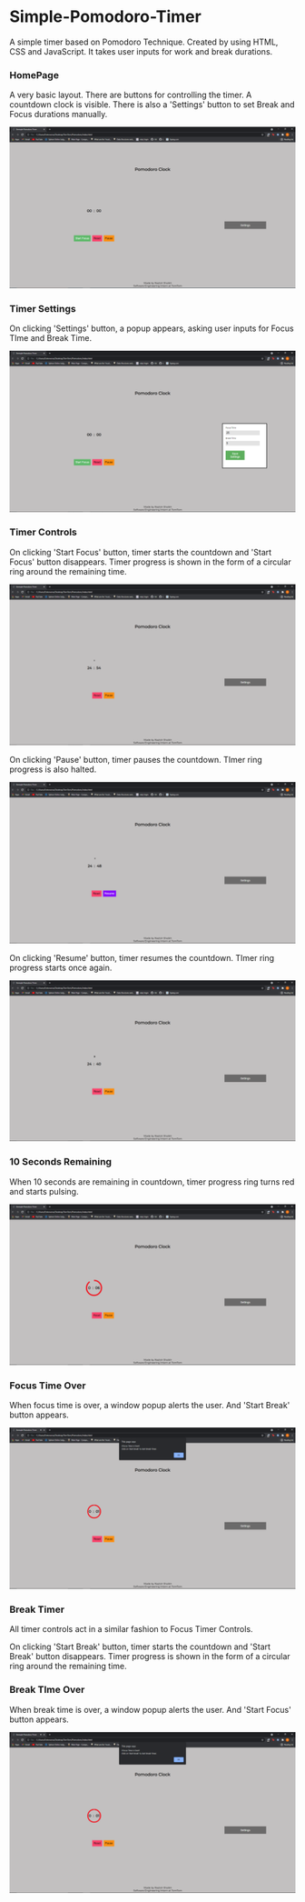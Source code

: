 # Simple-Pomodoro-Timer
A simple timer based on Pomodoro Technique. Created by using HTML, CSS and JavaScript. It takes user inputs for work and break durations.


### HomePage
A very basic layout. There are buttons for controlling the timer. A countdown clock is visible. There is also a 'Settings' button to set Break and Focus durations manually.

![Alt text](/SS/home.png?raw=true)


### Timer Settings
On clicking 'Settings' button, a popup appears, asking user inputs for Focus TIme and Break Time.

![Alt-text](/SS/settings_popup.png?raw=true)


### Timer Controls
On clicking 'Start Focus' button, timer starts the countdown and 'Start Focus' button disappears. Timer progress is shown in the form of a circular ring around the remaining time.

![Alt-text](/SS/focus_start.png?raw=true)


On clicking 'Pause' button, timer pauses the countdown. TImer ring progress is also halted.

![Alt-text](/SS/focus_paused.png?raw=true)


On clicking 'Resume' button, timer resumes the countdown. TImer ring progress starts once again.

![Alt-text](/SS/focus_resumed.png?raw=true)


### 10 Seconds Remaining

When 10 seconds are remaining in countdown, timer progress ring turns red and starts pulsing.

![Alt-text](/SS/red_zone.png?raw=true)


### Focus Time Over

When focus time is over, a window popup alerts the user. And 'Start Break' button appears.

![Alt-text](/SS/focus_ended.png?raw=true)


### Break Timer

All timer controls act in a similar fashion to Focus Timer Controls.

On clicking 'Start Break' button, timer starts the countdown and 'Start Break' button disappears. Timer progress is shown in the form of a circular ring around the remaining time.

### Break TIme Over

When break time is over, a window popup alerts the user. And 'Start Focus' button appears.

![Alt-text](/SS/focus_ended.png?raw=true)
